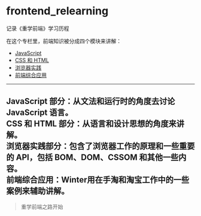 # frontend_relearning
记录《重学前端》学习历程

在这个专栏里，前端知识被分成四个模块来讲解：
* [JavaScript](./javascript.md)
* [CSS 和 HTML](./css_html.md)
* [浏览器实践](./browser_practicing.md)
* [前端综合应用](./inteligrated_application.md)
---
**JavaScript 部分**：从文法和运行时的角度去讨论 JavaScript 语言。  
**CSS 和 HTML 部分**：从语言和设计思想的角度来讲解。  
**浏览器实践部分**：包含了浏览器工作的原理和一些重要的 API，包括 BOM、DOM、CSSOM 和其他一些内容。  
**前端综合应用**：Winter用在手淘和淘宝工作中的一些案例来辅助讲解。
---
>重学前端之路开始